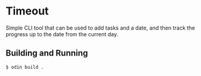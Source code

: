 # Timeout

Simple CLI tool that can be used to add tasks and a date, and then track the progress up to the date from the current day.

## Building and Running

```console
$ odin build .
```
